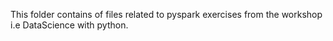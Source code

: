 This folder contains of files related to pyspark exercises from the workshop i.e DataScience with python.

